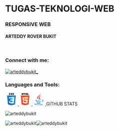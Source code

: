 # TUGAS-TEKNOLOGI-WEB
<h3 align="left">RESPONSIVE WEB</h3>
<h4 align="left">ARTEDDY ROVER BUKIT</h4>
<p align="left"> <a href="https://twitter.com/" target="blank"><img src="https://img.shields.io/twitter/follow/?logo=twitter&style=for-the-badge" alt="" /></a> </p>
<h3 align="left">Connect with me:</h3>
<p align="left">
<a href="https://instagram.com/arteddybukit_" target="blank"><img align="center" src="https://raw.githubusercontent.com/rahuldkjain/github-profile-readme-generator/master/src/images/icons/Social/instagram.svg" alt="arteddybukit_" height="30" width="40" /></a>
</p>

<h3 align="left">Languages and Tools:</h3>
<p align="left"> <a href="https://www.w3schools.com/css/" target="_blank" rel="noreferrer"> <img src="https://raw.githubusercontent.com/devicons/devicon/master/icons/css3/css3-original-wordmark.svg" alt="css3" width="40" height="40"/> </a> <a  </a> <a href="https://www.w3.org/html/" target="_blank" rel="noreferrer"> <img src="https://raw.githubusercontent.com/devicons/devicon/master/icons/html5/html5-original-wordmark.svg" alt="html5" width="40" height="40"/> </a> <a href="https://www.java.com" target="_blank" rel="noreferrer"> <img src="https://raw.githubusercontent.com/devicons/devicon/master/icons/java/java-original.svg" alt="java" width="40" height="40"/> </a> <a 
<h4 align="left">GITHUB STATS</h4>
<p>&nbsp;<img align="left" src="https://github-readme-stats.vercel.app/api?username=arteddybukit&show_icons=true&locale=en" alt="arteddybukit" /></p>

<p><img align="left" src="https://github-readme-streak-stats.herokuapp.com/?user=arteddybukit&" alt="arteddybukit" /></p>

<p><img align="left" src="https://github-readme-stats.vercel.app/api/top-langs?username=arteddybukit&show_icons=true&locale=en&layout=compact" alt="arteddybukit" /></p>
